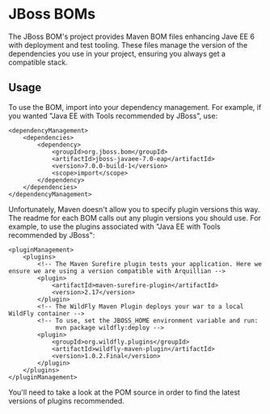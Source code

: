 JBoss BOMs
==========

The JBoss BOM's project provides Maven BOM files enhancing Jave EE 6 with deployment and test tooling. These files manage the version of the dependencies you use in your project, ensuring you always get a compatible stack.

Usage
-----

To use the BOM, import into your dependency management. For example, if you wanted "Java EE with Tools recommended by JBoss", use:

    <dependencyManagement>
        <dependencies>
            <dependency>
                <groupId>org.jboss.bom</groupId>
                <artifactId>jboss-javaee-7.0-eap</artifactId>
                <version>7.0.0-build-1</version>
                <scope>import</scope>
            </dependency>
        </dependencies>
    </dependencyManagement>

Unfortunately, Maven doesn't allow you to specify plugin versions this way. The readme for each BOM calls out any plugin versions you should use. For example, to use the plugins associated with "Java EE with Tools recommended by JBoss":

    <pluginManagement>
        <plugins>
            <!-- The Maven Surefire plugin tests your application. Here we ensure we are using a version compatible with Arquillian -->
            <plugin>
                <artifactId>maven-surefire-plugin</artifactId>
                <version>2.17</version>
            </plugin>
            <!-- The WildFly Maven Plugin deploys your war to a local WildFly container -->
            <!-- To use, set the JBOSS_HOME environment variable and run:
                 mvn package wildfly:deploy -->
            <plugin>
                <groupId>org.wildfly.plugins</groupId>
                <artifactId>wildfly-maven-plugin</artifactId>
                <version>1.0.2.Final</version>
            </plugin>
        </plugins>
    </pluginManagement>

You'll need to take a look at the POM source in order to find the latest versions of plugins recommended.

